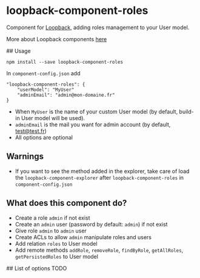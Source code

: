 # loopback-component-roles
Component for [Loopback](http://loopback.io/), adding roles management to your User model.


More about Loopback components [here](https://docs.strongloop.com/display/public/LB/LoopBack+components)

## Usage
```
npm install --save loopback-component-roles
```
In `component-config.json` add
```
"loopback-component-roles": {
    "userModel": "MyUser"
    "adminEmail": "admin@mon-domaine.fr"
}
```
* When `MyUser` is the name of your custom User model (by default, build-in User model will be used).
* `adminEmail` is the mail you want for admin account (by default, test@test.fr)
* All options are optional

## Warnings
* If you want to see the method added in the explorer, take care of load the `loopback-component-explorer` after `loopback-component-roles`
in `component-config.json`

## What does this component do?
* Create a role `admin` if not exist
* Create an `admin` user (password by default: `admin`) if not exist
* Give role `admin` to `admin` user
* Create ACLs to allow `admin` manipulate roles and users
* Add relation `roles` to User model
* Add remote methods `addRole`, `removeRole`, `findByRole`, `getAllRoles`, `getPersistedRoles` to User model

## List of options
TODO
